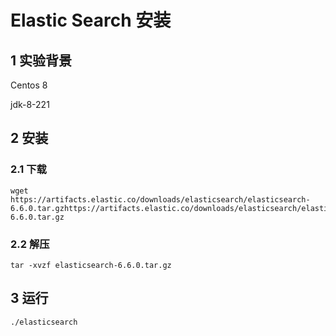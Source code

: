 # Elastic Search 安装

## 1 实验背景

Centos 8

jdk-8-221

## 2 安装

### 2.1 下载

```
wget https://artifacts.elastic.co/downloads/elasticsearch/elasticsearch-6.6.0.tar.gzhttps://artifacts.elastic.co/downloads/elasticsearch/elasticsearch-6.6.0.tar.gz
```

### 2.2 解压

```
tar -xvzf elasticsearch-6.6.0.tar.gz
```

## 3 运行

```
./elasticsearch
```


